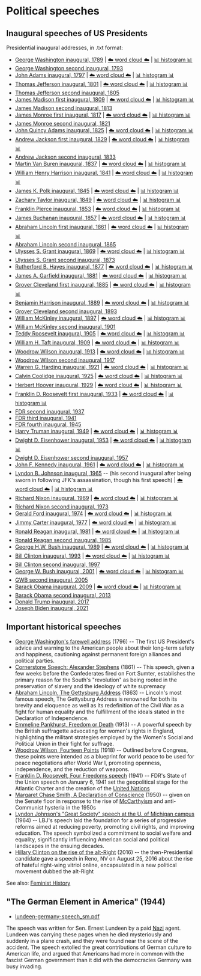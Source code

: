 # Political speeches

## Inaugural speeches of US Presidents

Presidential inaugural addresses, in .txt format:

* [George Washington inaugural, 1789](https://github.com/doctorparadox/historical-texts/blob/master/speeches/george_washington_inaugural.txt) | [☁️ word cloud ☁️](https://github.com/doctorparadox/historical-texts/blob/master/speeches/word-clouds/george_washington_inaugural_wordcloud.png) | [📊 histogram 📊](https://github.com/doctorparadox/historical-texts/blob/master/speeches/histograms/george_washington_inaugural_histogram_25.png)
* [George Washington second inaugural, 1793](https://github.com/doctorparadox/historical-texts/blob/master/speeches/george_washington_2nd_inaugural.txt)
* [John Adams inaugural, 1797](https://github.com/doctorparadox/historical-texts/blob/master/speeches/john_adams_inaugural.txt) | [☁️ word cloud ☁️](https://github.com/doctorparadox/historical-texts/blob/master/speeches/word-clouds/john_adams_inaugural_word_cloud.png) | [📊 histogram 📊](https://github.com/doctorparadox/historical-texts/blob/master/speeches/histograms/john_adams_inaugural_histogram.png)
* [Thomas Jefferson inaugural, 1801](https://github.com/doctorparadox/historical-texts/blob/master/speeches/thomas_jefferson_inaugural.txt) | [☁️ word cloud ☁️](https://github.com/doctorparadox/historical-texts/blob/master/speeches/word-clouds/thomas_jefferson_inaugural_word_cloud.png) | [📊 histogram 📊](https://github.com/doctorparadox/historical-texts/blob/master/speeches/histograms/thomas_jefferson_inaugural_histogram.png)
* [Thomas Jefferson second inaugural, 1805](https://github.com/doctorparadox/historical-texts/blob/master/speeches/thomas_jefferson_2nd_inaugural.txt)
* [James Madison first inaugural, 1809](https://github.com/doctorparadox/historical-texts/blob/master/speeches/james_madison_1st_inaugural.txt) | [☁️ word cloud ☁️](https://github.com/doctorparadox/historical-texts/blob/master/speeches/word-clouds/james_madison_inaugural_word_cloud.png) | [📊 histogram 📊](https://github.com/doctorparadox/historical-texts/blob/master/speeches/histograms/james_madison_inaugural_histogram.png)
* [James Madison second inaugural, 1813](https://github.com/doctorparadox/historical-texts/blob/master/speeches/james_madison_2nd_inaugural.txt)
* [James Monroe first inaugural, 1817](https://github.com/doctorparadox/historical-texts/blob/master/speeches/james_monroe_1st_inaugural.txt) | [☁️ word cloud ☁️](https://github.com/doctorparadox/historical-texts/blob/master/speeches/word-clouds/james_monroe_inaugural_word_cloud.png) | [📊 histogram 📊](https://github.com/doctorparadox/historical-texts/blob/master/speeches/histograms/james_monroe_inaugural_histogram.png)
* [James Monroe second inaugural, 1821](https://github.com/doctorparadox/historical-texts/blob/master/speeches/james_monroe_2nd_inaugural.txt)
* [John Quincy Adams inaugural, 1825](https://github.com/doctorparadox/historical-texts/blob/master/speeches/john_quincy_adams_inaugural.txt) | [☁️ word cloud ☁️](https://github.com/doctorparadox/historical-texts/blob/master/speeches/word-clouds/john_quincy_adams_inaugural_word_cloud.png) | [📊 histogram 📊](https://github.com/doctorparadox/historical-texts/blob/master/speeches/histograms/john_quincy_adams_inaugural_histogram.png)
* [Andrew Jackson first inaugural, 1829](https://github.com/doctorparadox/historical-texts/blob/master/speeches/andrew_jackson_1st_inaugural.txt) | [☁️ word cloud ☁️](https://github.com/doctorparadox/historical-texts/blob/master/speeches/word-clouds/andrew_jackson_inaugural_word_cloud.png) | [📊 histogram 📊](https://github.com/doctorparadox/historical-texts/blob/master/speeches/histograms/andrew_jackson_inaugural_histogram.png)
* [Andrew Jackson second inaugural, 1833](https://github.com/doctorparadox/historical-texts/blob/master/speeches/andrew_jackson_2nd_inaugural.txt)
* [Martin Van Buren inaugural, 1837](https://github.com/doctorparadox/historical-texts/blob/master/speeches/martin_van_buren_inaugural.txt) | [☁️ word cloud ☁️](https://github.com/doctorparadox/historical-texts/blob/master/speeches/word-clouds/martin_van_buren_inaugural_word_cloud.png) | [📊 histogram 📊](https://github.com/doctorparadox/historical-texts/blob/master/speeches/histograms/martin_van_buren_inaugural_histogram.png)
* [William Henry Harrison inaugural, 1841](https://github.com/doctorparadox/historical-texts/blob/master/speeches/william_henry_harrison_inaugural.txt) | [☁️ word cloud ☁️](https://github.com/doctorparadox/historical-texts/blob/master/speeches/word-clouds/william_henry_harrison_inaugural_word_cloud.png) | [📊 histogram 📊](https://github.com/doctorparadox/historical-texts/blob/master/speeches/histograms/william_henry_harrison_inaugural_histogram.png)
* [James K. Polk inaugural, 1845](https://github.com/doctorparadox/historical-texts/blob/master/speeches/james_k_polk_inauguration.txt) | [☁️ word cloud ☁️](https://github.com/doctorparadox/historical-texts/blob/master/speeches/word-clouds/james_k_polk_inaugural_word_cloud.png) | [📊 histogram 📊](https://github.com/doctorparadox/historical-texts/blob/master/speeches/histograms/james_k_polk_inaugural_address_histogram.png)
* [Zachary Taylor inaugural, 1849](https://github.com/doctorparadox/historical-texts/blob/master/speeches/zachary_taylor_inaugural.txt) | [☁️ word cloud ☁️](https://github.com/doctorparadox/historical-texts/blob/master/speeches/word-clouds/zachary_taylor_inaugural_word_cloud.png) | [📊 histogram 📊](https://github.com/doctorparadox/historical-texts/blob/master/speeches/histograms/zachary_taylor_inaugural_histogram.png)
* [Franklin Pierce inaugural, 1853](https://github.com/doctorparadox/historical-texts/blob/master/speeches/franklin_pierce_inaugural.txt) | [☁️ word cloud ☁️](https://github.com/doctorparadox/historical-texts/blob/master/speeches/word-clouds/franklin_pierce_inaugural_word_cloud.png) | [📊 histogram 📊](https://github.com/doctorparadox/historical-texts/blob/master/speeches/histograms/franklin_pierce_inaugural_histogram.png)
* [James Buchanan inaugural, 1857](https://github.com/doctorparadox/historical-texts/blob/master/speeches/james_buchanan_inaugural.txt) | [☁️ word cloud ☁️](https://github.com/doctorparadox/historical-texts/blob/master/speeches/word-clouds/james_buchanan_inaugural_word_cloud.png) | [📊 histogram 📊](https://github.com/doctorparadox/historical-texts/blob/master/speeches/histograms/james_buchanan_inaugural_histogram.png)
* [Abraham Lincoln first inaugural, 1861](https://github.com/doctorparadox/historical-texts/blob/master/speeches/abraham_lincoln_inaugural.txt) | [☁️ word cloud ☁️](https://github.com/doctorparadox/historical-texts/blob/master/speeches/word-clouds/abraham_lincoln_inaugural_word_cloud.png) | [📊 histogram 📊](https://github.com/doctorparadox/historical-texts/blob/master/speeches/histograms/abraham_lincoln_inaugural_histogram.png)
* [Abraham Lincoln second inaugural, 1865](https://github.com/doctorparadox/historical-texts/blob/master/speeches/abraham_lincoln_2nd_inaugural.txt)
* [Ulysses S. Grant inaugural, 1869](https://github.com/doctorparadox/historical-texts/blob/master/speeches/ulysses_s_grant_inaugural.txt) | [☁️ word cloud ☁️](https://github.com/doctorparadox/historical-texts/blob/master/speeches/word-clouds/ulysses_s_grant_inaugural_word_cloud.png) | [📊 histogram 📊](https://github.com/doctorparadox/historical-texts/blob/master/speeches/histograms/ulysses_s_grant_inaugural_histogram.png)
* [Ulysses S. Grant second inaugural, 1873](https://github.com/doctorparadox/historical-texts/blob/master/speeches/ulysses_s_grant_2nd_inaugural.txt)
* [Rutherford B. Hayes inaugural, 1877](https://github.com/doctorparadox/historical-texts/blob/master/speeches/rutherford_b_hayes_inaugural.txt) | [☁️ word cloud ☁️](https://github.com/doctorparadox/historical-texts/blob/master/speeches/word-clouds/rutherford_b_hayes_inaugural_word_cloud.png) | [📊 histogram 📊](https://github.com/doctorparadox/historical-texts/blob/master/speeches/histograms/rutherford_b_hayes_inaugural_histogram.png)
* [James A. Garfield inaugural, 1881](https://github.com/doctorparadox/historical-texts/blob/master/speeches/james_a_garfield_inaugural.txt) | [☁️ word cloud ☁️](https://github.com/doctorparadox/historical-texts/blob/master/speeches/word-clouds/james_a_garfield_inaugural_word_cloud.png) | [📊 histogram 📊](https://github.com/doctorparadox/historical-texts/blob/master/speeches/histograms/james_a_garfield_inaugural_histogram.png)
* [Grover Cleveland first inaugural, 1885](https://github.com/doctorparadox/historical-texts/blob/master/speeches/grover_cleveland_inaugural_1.txt) | [☁️ word cloud ☁️](https://github.com/doctorparadox/historical-texts/blob/master/speeches/word-clouds/grover_cleveland_inaugural_word_cloud.png) | [📊 histogram 📊](https://github.com/doctorparadox/historical-texts/blob/master/speeches/histograms/grover_cleveland_inaugural_histogram.png)
* [Benjamin Harrison inaugural, 1889](https://github.com/doctorparadox/historical-texts/blob/master/speeches/benjamin_harrison_inaugural.txt) | [☁️ word cloud ☁️](https://github.com/doctorparadox/historical-texts/blob/master/speeches/word-clouds/benjamin_harrison_inaugural_address_word_cloud.png) | [📊 histogram 📊](https://github.com/doctorparadox/historical-texts/blob/master/speeches/histograms/benjamin_harrison_inaugural_address_histogram.png)
* [Grover Cleveland second inaugural, 1893](https://github.com/doctorparadox/historical-texts/blob/master/speeches/grover_cleveland_inaugural_2.txt)
* [William McKinley inaugural, 1897](https://github.com/doctorparadox/historical-texts/blob/master/speeches/william_mckinley_inaugural.txt) | [☁️ word cloud ☁️](https://github.com/doctorparadox/historical-texts/blob/master/speeches/word-clouds/william_mckinley_inaugural_address_word_cloud.png) | [📊 histogram 📊](https://github.com/doctorparadox/historical-texts/blob/master/speeches/histograms/william_mckinley_inaugural_address_histogram.png)
* [William McKinley second inaugural, 1901](https://github.com/doctorparadox/historical-texts/blob/master/speeches/william_mckinley_2nd_inaugural.txt)
* [Teddy Roosevelt inaugural, 1905](https://github.com/doctorparadox/historical-texts/blob/master/speeches/teddy_roosevelt_inaugural.txt) | [☁️ word cloud ☁️](https://github.com/doctorparadox/historical-texts/blob/master/speeches/word-clouds/teddy_roosevelt_inaugural_speech_word_cloud.png) | [📊 histogram 📊](https://github.com/doctorparadox/historical-texts/blob/master/speeches/histograms/teddy_roosevelt_inaugural_histogram.png)
* [William H. Taft inaugural, 1909](https://github.com/doctorparadox/historical-texts/blob/master/speeches/william_h_taft_inaugural.txt) | [☁️ word cloud ☁️](https://github.com/doctorparadox/historical-texts/blob/master/speeches/word-clouds/william_h_taft_inaugural_word_cloud.png) | [📊 histogram 📊](https://github.com/doctorparadox/historical-texts/blob/master/speeches/histograms/william_h_taft_inaugural_histogram.png)
* [Woodrow Wilson inaugural, 1913](https://github.com/doctorparadox/historical-texts/blob/master/speeches/woodrow_wilson_inaugural.txt) | [☁️ word cloud ☁️](https://github.com/doctorparadox/historical-texts/blob/master/speeches/word-clouds/woodrow_wilson_inaugural_word_cloud.png) | [📊 histogram 📊](https://github.com/doctorparadox/historical-texts/blob/master/speeches/histograms/woodrow_wilson_inaugural_histogram.png)
* [Woodrow Wilson second inaugural, 1917](https://github.com/doctorparadox/historical-texts/blob/master/speeches/woodrow_wilson_2nd_inaugural.txt)
* [Warren G. Harding inaugural, 1921](https://github.com/doctorparadox/historical-texts/blob/master/speeches/warren_g_harding_inaugural.txt) | [☁️ word cloud ☁️](https://github.com/doctorparadox/historical-texts/blob/master/speeches/word-clouds/warren_g_harding_inaugural_word_cloud.png) | [📊 histogram 📊](https://github.com/doctorparadox/historical-texts/blob/master/speeches/histograms/warren_g_harding_inaugural_histogram.png)
* [Calvin Coolidge inaugural, 1925](https://github.com/doctorparadox/historical-texts/blob/master/speeches/calvin_coolidge_inaugural.txt) | [☁️ word cloud ☁️](https://github.com/doctorparadox/historical-texts/blob/master/speeches/word-clouds/calvin_coolidge_inaugural_address_word_cloud.png) | [📊 histogram 📊](https://github.com/doctorparadox/historical-texts/blob/master/speeches/histograms/calvin_coolidge_inaugural_histogram.png)
* [Herbert Hoover inaugural, 1929](https://github.com/doctorparadox/historical-texts/blob/master/speeches/herbert_hoover_inaugural.txt) | [☁️ word cloud ☁️](https://github.com/doctorparadox/historical-texts/blob/master/speeches/word-clouds/herbert_hoover_inaugural_address_word_cloud.png) | [📊 histogram 📊](https://github.com/doctorparadox/historical-texts/blob/master/speeches/histograms/herbert_hoover_inaugural_histogram.png)
* [Franklin D. Roosevelt first inaugural, 1933](https://github.com/doctorparadox/historical-texts/blob/master/speeches/FDR_inaugural.txt) | [☁️ word cloud ☁️](https://github.com/doctorparadox/historical-texts/blob/master/speeches/word-clouds/franklin_d_roosevelt_first_inaugural_word_cloud.png) | [📊 histogram 📊](https://github.com/doctorparadox/historical-texts/blob/master/speeches/histograms/franklin_d_roosevelt_first_inaugural_histogram.png)
* [FDR second inaugural, 1937](https://github.com/doctorparadox/historical-texts/blob/master/speeches/FDR_2nd_inaugural.txt)
* [FDR third inaugural, 1941](https://github.com/doctorparadox/historical-texts/blob/master/speeches/FDR_3rd_inaugural.txt)
* [FDR fourth inaugural, 1945](https://github.com/doctorparadox/historical-texts/blob/master/speeches/FDR_4th_inaugural.txt)
* [Harry Truman inaugural, 1949](https://github.com/doctorparadox/historical-texts/blob/master/speeches/harry_truman_inaugural.txt) | [☁️ word cloud ☁️](https://github.com/doctorparadox/historical-texts/blob/master/speeches/word-clouds/harry_truman_inaugural_word_cloud.png) | [📊 histogram 📊](https://github.com/doctorparadox/historical-texts/blob/master/speeches/histograms/harry_truman_inaugural_histogram.png)
* [Dwight D. Eisenhower inaugural, 1953](https://github.com/doctorparadox/historical-texts/blob/master/speeches/eisenhower_inaugural.txt) | [☁️ word cloud ☁️](https://github.com/doctorparadox/historical-texts/blob/master/speeches/word-clouds/dwight_d_eisenhower_inaugural_word_cloud.png) | [📊 histogram 📊](https://github.com/doctorparadox/historical-texts/blob/master/speeches/histograms/dwight_d_eisenhower_inaugural_histogram.png)
* [Dwight D. Eisenhower second inaugural, 1957](https://github.com/doctorparadox/historical-texts/blob/master/speeches/eisenhower_2nd_inaugural.txt)
* [John F. Kennedy inaugural, 1961](https://github.com/doctorparadox/historical-texts/blob/master/speeches/JFK_inaugural.txt) | [☁️ word cloud ☁️](https://github.com/doctorparadox/historical-texts/blob/master/speeches/word-clouds/jfk_inaugural_word_cloud.png) | [📊 histogram 📊](https://github.com/doctorparadox/historical-texts/blob/master/speeches/histograms/jfk_inaugural_histogram.png)
* [Lyndon B. Johnson inaugural, 1965](https://github.com/doctorparadox/historical-texts/blob/master/speeches/lyndon_johnson_inaugural.txt) --  (his second inuagural after being sworn in following JFK's assassination, though his first speech) | [☁️ word cloud ☁️](https://github.com/doctorparadox/historical-texts/blob/master/speeches/word-clouds/lbj_inaugural_word_cloud.png) | [📊 histogram 📊](https://github.com/doctorparadox/historical-texts/blob/master/speeches/histograms/lbj_inaugural_address_histogram.png)
* [Richard Nixon inaugural, 1969](https://github.com/doctorparadox/historical-texts/blob/master/speeches/richard_nixon_inaugural.txt) | [☁️ word cloud ☁️](https://github.com/doctorparadox/historical-texts/blob/master/speeches/word-clouds/richard_nixon_inaugural_word_cloud.png) | [📊 histogram 📊](https://github.com/doctorparadox/historical-texts/blob/master/speeches/histograms/richard_nixon_inaugural_address_histogram.png)
* [Richard Nixon second inaugural, 1973](https://github.com/doctorparadox/historical-texts/blob/master/speeches/richard_nixon_2nd_inaugural.txt)
* [Gerald Ford inaugural, 1974](https://github.com/doctorparadox/historical-texts/blob/master/speeches/Gerald_Ford_inaugural.txt) | [☁️ word cloud ☁️](https://github.com/doctorparadox/historical-texts/blob/master/speeches/word-clouds/gerald_ford_inaugural_word_cloud.png) | [📊 histogram 📊](https://github.com/doctorparadox/historical-texts/blob/master/speeches/histograms/gerald_ford_inaugural_address_histogram.png)
* [Jimmy Carter inaugural, 1977](https://github.com/doctorparadox/historical-texts/blob/master/speeches/jimmy_carter_inaugural.txt) | [☁️ word cloud ☁️](https://github.com/doctorparadox/historical-texts/blob/master/speeches/word-clouds/jimmy_carter_inaugural_word_cloud.png) | [📊 histogram 📊](https://github.com/doctorparadox/historical-texts/blob/master/speeches/histograms/jimmy_carter_inaugural_histogram.png)
* [Ronald Reagan inaugural, 1981](https://github.com/doctorparadox/historical-texts/blob/master/speeches/Reagan_inaugural.txt) | [☁️ word cloud ☁️](https://github.com/doctorparadox/historical-texts/blob/master/speeches/word-clouds/ronald_reagan_inaugural_word_cloud.png) | [📊 histogram 📊](https://github.com/doctorparadox/historical-texts/blob/master/speeches/histograms/ronald_reagan_inaugural_histogram.png)
* [Ronald Reagan second inaugural, 1985](https://github.com/doctorparadox/historical-texts/blob/master/speeches/reagan_2nd_inaugural.txt)
* [George H.W. Bush inaugural, 1989](https://github.com/doctorparadox/historical-texts/blob/master/speeches/george_hw_bush_inaugural.txt) | [☁️ word cloud ☁️](https://github.com/doctorparadox/historical-texts/blob/master/speeches/word-clouds/george_hw_bush_word_cloud.png) | [📊 histogram 📊](https://github.com/doctorparadox/historical-texts/blob/master/speeches/histograms/george_hw_bush_inaugural_histogram.png)
* [Bill Clinton inaugural, 1993](https://github.com/doctorparadox/historical-texts/blob/master/speeches/Clinton_inaugural.txt) | [☁️ word cloud ☁️](https://github.com/doctorparadox/historical-texts/blob/master/speeches/word-clouds/bill_clinton_inaugural_word_cloud.png) | [📊 histogram 📊](https://github.com/doctorparadox/historical-texts/blob/master/speeches/histograms/bill_clinton_inaugural_histogram.png)
* [Bill Clinton second inaugural, 1997](https://github.com/doctorparadox/historical-texts/blob/master/speeches/bill_clinton_2nd_inaugural.txt)
* [George W. Bush inaugural, 2001](https://github.com/doctorparadox/historical-texts/blob/master/speeches/GWB_inaugural.txt) | [☁️ word cloud ☁️](https://github.com/doctorparadox/historical-texts/blob/master/speeches/word-clouds/george_w_bush_inaugural_address_word_cloud.png) | [📊 histogram 📊](https://github.com/doctorparadox/historical-texts/blob/master/speeches/histograms/george_w_bush_inaugural_histogram.png)
* [GWB second inaugural, 2005](https://github.com/doctorparadox/historical-texts/blob/master/speeches/GWB_2nd_inaugural.txt)
* [Barack Obama inaugural, 2009](https://github.com/doctorparadox/historical-texts/blob/master/speeches/Obama_inaugural.txt) | [☁️ word cloud ☁️](https://github.com/doctorparadox/historical-texts/blob/master/speeches/word-clouds/barack_obama_inaugural_address_word_cloud.png) | [📊 histogram 📊](https://github.com/doctorparadox/historical-texts/blob/master/speeches/histograms/barack_obama_inaugural_address_histogram.png)
* [Barack Obama second inaugural, 2013](https://github.com/doctorparadox/historical-texts/blob/master/speeches/obama_second_inaugural.txt)
* [Donald Trump inaugural, 2017](https://github.com/doctorparadox/historical-texts/blob/master/speeches/Trump_inaugural.txt)
* [Joseph Biden inaugural, 2021](https://github.com/doctorparadox/historical-texts/blob/master/speeches/Biden_inaugural.txt)

## Important historical speeches

* [George Washington's farewell address](https://github.com/doctorparadox/historical-texts/blob/master/speeches/george_washington_farewell_address.txt) (1796) -- The first US President's advice and warning to the American people about their long-term safety and happiness, cautioning against permanent foreign alliances and political parties.
* [Cornerstone Speech: Alexander Stephens](https://github.com/doctorparadox/historical-texts/blob/master/speeches/cornerstone-speech.txt) (1861) -- This speech, given a few weeks before the Confederates fired on Fort Sumter, establishes the primary reason for the South's "revolution" as being rooted in the preservation of slavery and the ideology of white supremacy
* [Abraham Lincoln, The Gettysburg Address](https://github.com/doctorparadox/historical-texts/blob/master/speeches/lincoln-gettysburg-address.txt) (1863) -- Lincoln's most famous speech, The Gettysburg Address is renowned for both its brevity and eloquence as well as its redefinition of the Civil War as a fight for human equality and the fulfillment of the ideals stated in the Declaration of Independence.
* [Emmeline Pankhurst, Freedom or Death](https://github.com/doctorparadox/historical-texts/blob/master/speeches/emmeline_pankhurst_freedom_or_death.txt) (1913) -- A powerful speech by the British suffragette advocating for women's rights in England, highlighting the militant strategies employed by the Women's Social and Political Union in their fight for suffrage.
* [Woodrow Wilson, Fourteen Points](https://github.com/doctorparadox/historical-texts/blob/master/speeches/woodrow_wilson_fourteen_points.txt) (1918) -- Outlined before Congress, these points were intended as a blueprint for world peace to be used for peace negotiations after World War I, promoting openness, independence, and the reduction of weapons.
* [Franklin D. Roosevelt, Four Freedoms speech](https://github.com/doctorparadox/historical-texts/blob/master/speeches/FDR_4_Freedoms_1941.txt) (1941) -- FDR's State of the Union speech on January 6, 1941 set the geopolitical stage for the Atlantic Charter and the creation of the [United Nations](https://foundations.doctorparadox.net/Companies+and+Orgs/United+Nations)
* [Margaret Chase Smith, A Declaration of Conscience](https://github.com/doctorparadox/historical-texts/blob/master/speeches/Margaret-Chase-Smith-Declaration-of-Conscience.pdf) (1950) -- given on the Senate floor in response to the rise of [McCarthyism](https://foundations.doctorparadox.net/People/Joe+McCarthy) and anti-Communist hysteria in the 1950s
* [Lyndon Johnson's "Great Society" speech at the U. of Michigan campus](https://github.com/doctorparadox/historical-texts/blob/master/speeches/LBJ_Great_Society.txt) (1964) -- LBJ's speech laid the foundation for a series of progressive reforms aimed at reducing poverty, promoting civil rights, and improving education. The speech symbolized a commitment to social welfare and equality, significantly influencing American social and political landscapes in the ensuing decades.
* [Hillary Clinton on the rise of the alt-Right](https://github.com/doctorparadox/historical-texts/blob/master/speeches/Hillary_Clinton_alt_right.md) (2016) -- the then-Presidential candidate gave a speech in Reno, NV on August 25, 2016 about the rise of hateful right-wing vitriol online, encapsulated in a new political movement dubbed the alt-Right

See also: [Feminist History](https://github.com/doctorparadox/historical-texts/tree/master/feminist-history)  

## "The German Element in America" (1944)

* [lundeen-germany-speech_sm.pdf](https://github.com/doctorparadox/historical-texts/blob/master/speeches/lundeen-germany-speech_sm.pdf)

The speech was written for Sen. Ernest Lundeen by a paid [Nazi](https://foundations.doctorparadox.net/Companies+and+Orgs/Nazis) agent. Lundeen was carrying these pages when he died mysteriously and suddenly in a plane crash,
and they were found near the scene of the accident. The speech extolled the great contributions of German culture to American life, 
and argued that Americans had more in common with the fascist German government than it did with the democracies Germany was busy invading.
